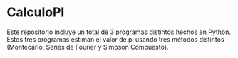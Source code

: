 # CalculoPI
Este repositorio incluye un total de 3 programas distintos hechos en Python. Estos tres programas estiman el valor de pi usando tres métodos distintos (Montecarlo, Series de Fourier y Simpson Compuesto).
